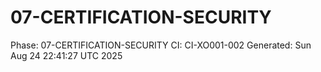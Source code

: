 # 07-CERTIFICATION-SECURITY
Phase: 07-CERTIFICATION-SECURITY
CI: CI-XO001-002
Generated: Sun Aug 24 22:41:27 UTC 2025
